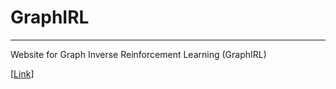 # GraphIRL

---

Website for Graph Inverse Reinforcement Learning (GraphIRL)

[[Link](https://graphirl.github.io/)]

